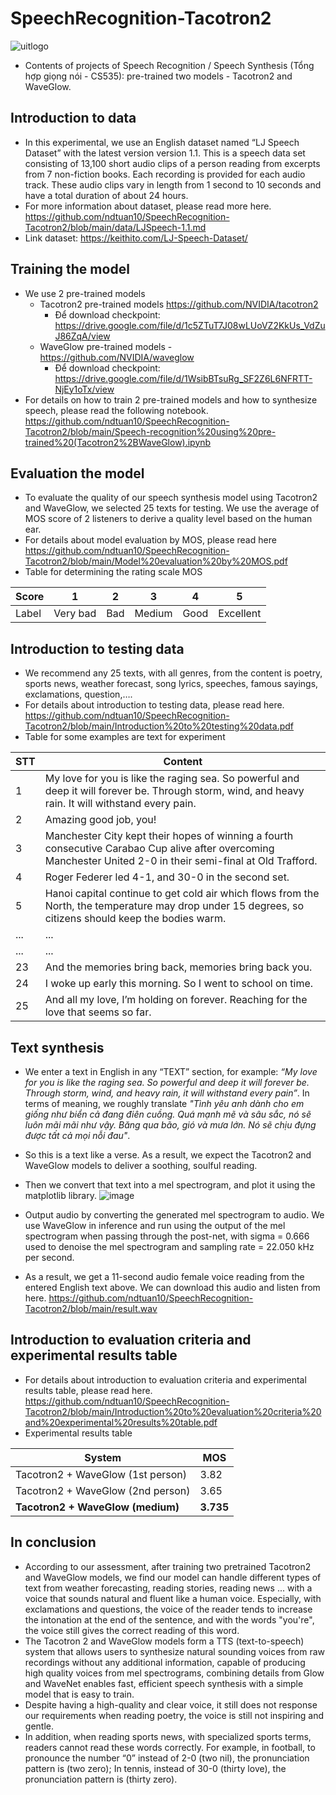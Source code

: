 # SpeechRecognition-Tacotron2

 ![uitlogo](https://portal.uit.edu.vn/Styles/profi/images/logo186x150.png)

- Contents of projects of Speech Recognition / Speech Synthesis (Tổng hợp giọng nói - CS535): pre-trained two models -  Tacotron2 and WaveGlow.

## **Introduction to data**
- In this experimental, we use an English dataset named “LJ Speech Dataset” with the latest version version 1.1. This is a speech data set consisting of 13,100 short audio clips of a person reading from excerpts from 7 non-fiction books. Each recording is provided for each audio track. These audio clips vary in length from 1 second to 10 seconds and have a total duration of about 24 hours.
- For more information about dataset, please read more here. https://github.com/ndtuan10/SpeechRecognition-Tacotron2/blob/main/data/LJSpeech-1.1.md
- Link dataset: https://keithito.com/LJ-Speech-Dataset/

## **Training the model**
- We use 2 pre-trained models
  - Tacotron2 pre-trained models https://github.com/NVIDIA/tacotron2
    - Để download checkpoint: https://drive.google.com/file/d/1c5ZTuT7J08wLUoVZ2KkUs_VdZuJ86ZqA/view
  - WaveGlow pre-trained models - https://github.com/NVIDIA/waveglow
    - Để download checkpoint: https://drive.google.com/file/d/1WsibBTsuRg_SF2Z6L6NFRTT-NjEy1oTx/view
- For details on how to train 2 pre-trained models and how to synthesize speech, please read the following notebook. 
https://github.com/ndtuan10/SpeechRecognition-Tacotron2/blob/main/Speech-recognition%20using%20pre-trained%20(Tacotron2%2BWaveGlow).ipynb

## **Evaluation the model**
- To evaluate the quality of our speech synthesis model using Tacotron2 and WaveGlow, we selected 25 texts for testing. We use the average of MOS score of 2 listeners to derive a quality level based on the human ear.
- For details about model evaluation by MOS, please read here https://github.com/ndtuan10/SpeechRecognition-Tacotron2/blob/main/Model%20evaluation%20by%20MOS.pdf
- Table for determining the rating scale MOS

Score |1 |2 |3 |4 |5
--- | --- | --- | --- | --- | ---
Label | Very bad | Bad | Medium | Good | Excellent

## **Introduction to testing data**
- We recommend any 25 texts, with all genres, from the content is poetry, sports news, weather forecast, song lyrics, speeches, famous sayings, exclamations, question,….
- For details about introduction to testing data, please read here.
https://github.com/ndtuan10/SpeechRecognition-Tacotron2/blob/main/Introduction%20to%20testing%20data.pdf
- Table for some examples are text for experiment

STT |Content 
--- | ---
1 | My love for you is like the raging sea. So powerful and deep it will forever be. Through storm, wind, and heavy rain. It will withstand every pain.
2 | Amazing good job, you!
3 | Manchester City kept their hopes of winning a fourth consecutive Carabao Cup alive after overcoming Manchester United 2-0 in their semi-final at Old Trafford.
4 | Roger Federer led 4-1, and 30-0 in the second set.
5 | Hanoi capital continue to get cold air which flows from the North, the temperature may drop under 15 degrees, so citizens should keep the bodies warm.
... | ...
... | ...
23 | And the memories bring back, memories bring back you.
24 | I woke up early this morning. So I went to school on time.
25 | And all my love, I’m holding on forever. Reaching for the love that seems so far.

## **Text synthesis**
- We enter a text in English in any “TEXT” section, for example: *“My love for you is like the raging sea. So powerful and deep it will forever be. Through storm, wind, and heavy rain, it will withstand every pain”*. In terms of meaning, we roughly translate *"Tình yêu anh dành cho em giống như biển cả đang điên cuồng. Quá mạnh mẽ và sâu sắc, nó sẽ luôn mãi mãi như vậy. Băng qua bão, gió và mưa lớn. Nó sẽ chịu đựng được tất cả mọi nỗi đau"*.
- So this is a text like a verse. As a result, we expect the Tacotron2 and WaveGlow models to deliver a soothing, soulful reading.
- Then we convert that text into a mel spectrogram, and plot it using the matplotlib library.
![image](https://user-images.githubusercontent.com/71020335/125214282-747f8d00-e2e0-11eb-95f9-151217acb6d4.png)

- Output audio by converting the generated mel spectrogram to audio. We use WaveGlow in inference and run using the output of the mel spectrogram when passing through the post-net, with sigma = 0.666 used to denoise the mel spectrogram and sampling rate = 22.050 kHz per second.
- As a result, we get a 11-second audio female voice reading from the entered English text above. We can download this audio and listen from here. https://github.com/ndtuan10/SpeechRecognition-Tacotron2/blob/main/result.wav
## **Introduction to evaluation criteria and experimental results table**
- For details about introduction to evaluation criteria and experimental results table, please read here.
https://github.com/ndtuan10/SpeechRecognition-Tacotron2/blob/main/Introduction%20to%20evaluation%20criteria%20and%20experimental%20results%20table.pdf
- Experimental results table

System |MOS 
--- | ---
Tacotron2 + WaveGlow (1st person) | 3.82
Tacotron2 + WaveGlow (2nd person) | 3.65
**Tacotron2 + WaveGlow (medium)** | **3.735**

## **In conclusion**
- According to our assessment, after training two pretrained Tacotron2 and WaveGlow models, we find our model can handle different types of text from weather forecasting, reading stories, reading news ... with a voice that sounds natural and fluent like a human voice. Especially, with exclamations and questions, the voice of the reader tends to increase the intonation at the end of the sentence, and with the words "you're", the voice still gives the correct reading of this word.
- The Tacotron 2 and WaveGlow models form a TTS (text-to-speech) system that allows users to synthesize natural sounding voices from raw recordings without any additional information, capable of producing high quality voices from mel spectrograms, combining details from Glow and WaveNet enables fast, efficient speech synthesis with a simple model that is easy to train.
- Despite having a high-quality and clear voice, it still does not response our requirements when reading poetry, the voice is still not inspiring and gentle.
- In addition, when reading sports news, with specialized sports terms, readers cannot read these words correctly. For example, in football, to pronounce the number “0” instead of 2-0 (two nil), the pronunciation pattern is (two zero); In tennis, instead of 30-0 (thirty love), the pronunciation pattern is (thirty zero).
